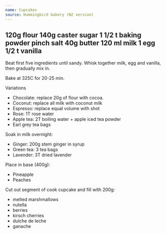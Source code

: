 ```yaml
---
name: Cupcakes
source: Hummingbird bakery (NZ version)
---
```

120g flour
140g caster sugar
1 1/2 t baking powder
pinch salt
40g butter
120 ml milk
1 egg
1/2 t vanilla
---
Beat first five ingredients until sandy. Whisk together milk, egg and vanilla, then gradually mix in. 

Bake at 325C for 20-25 min.

Variations

* Chocolate: replace 20g of flour with cocoa.
* Coconut: replace all milk with coconut milk
* Espresso: replace equal volume with shot
* Rose: 1T rose water
* Apple tea: 2T boiling water + apple iced tea powder
* Earl grey tea bags

Soak in milk overnight:

* Ginger: 200g stem ginger in syrup
* Green tea: 3 tea bags
* Lavender: 3T dried lavender

Place in base (400g):

* Pineapple
* Peaches

Cut out segment of cook cupcake and fill with 200g:

* melted marshmallows
* nutella
* berries
* kirsch cherries
* dulche de leche
* ganache

